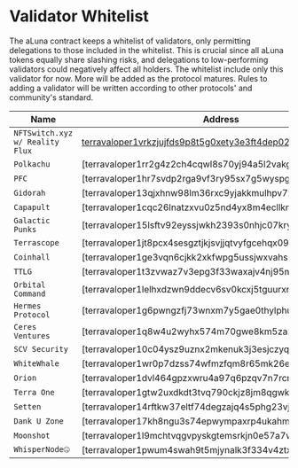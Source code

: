 # Validator Whitelist

The aLuna contract keeps a whitelist of validators, only permitting delegations to those included in the whitelist. This is crucial since all aLuna tokens equally share slashing risks, and delegations to low-performing validators could negatively affect all holders. The whitelist include only this validator for now. More will be added as the protocol matures. Rules to adding a validator will be written according to other protocols' and community's standard.



| Name                   				|  Address              												| 
| --------------------------------------| ----------------------------------------------------------------------| 
| `NFTSwitch.xyz w/ Reality Flux`       | [terravaloper1vrkzjujfds9p8t5g0xety3e3ft4dep02etv9le](https://github.com/terra-money/validator-profiles/tree/master/validators/terravaloper1vrkzjujfds9p8t5g0xety3e3ft4dep02etv9le)             | 
| `Polkachu`                            | [terravaloper1rr2g4z2ch4cqwl8s70yj94a5l2vakg0v36nmjh]					| 
| `PFC`                       			| [terravaloper1hr7svdp2rga9vf3ry95sx7g5wyspgwmg96vqg5]					| 
| `Gidorah`                   	    	| [terravaloper13qjxhnw98lm36rxc9yjakkmulhpv7zctdhcl03]					| 
| `Capapult`                       		| [terravaloper1cqc26lnatzxvu0z5nd4yx8m4ecllkm7jlakwrw]					| 
| `Galactic Punks`                      | [terravaloper15lsftv92eyssjwkh2393s0nhjc07kryqen2fqf]					| 
| `Terrascope`                       	| [terravaloper1jt8pcx4sesgztjkjsvjjqtvyfgcehqx09u4exq]					| 
| `Coinhall`                       		| [terravaloper1ge3vqn6cjkk2xkfwpg5ussjwxvahs2f6at87yp]					| 
| `TTLG`                       			| [terravaloper1t3zvwaz7v3epg3f33waxajv4nj95mt8ma9yc7g]					| 
| `Orbital Command`                     | [terravaloper1lelhxdzwn9ddecv6sv0kcxj5tguurxnzcfs5wf]					| 
| `Hermes Protocol`                     | [terravaloper1g6pwngzfj73wnxm7y5gae0thylphugumc96gh3]					| 
| `Ceres Ventures`                      | [terravaloper1q8w4u2wyhx574m70gwe8km5za2ptanny9mnqy3]					| 
| `SCV Security`                       	| [terravaloper10c04ysz9uznx2mkenuk3j3esjczyqh0j783nzt]					| 
| `WhiteWhale`                       	| [terravaloper1wr0p7dzss74wfmzfqm8r65mk26efg5zhzpm77s]					| 
| `Orion`                       		| [terravaloper1dvl464gpzxwru4a97q6pzqv7n7rcnxwlyspnau]					| 
| `Terra One`                       	| [terravaloper1gtw2uxdkdt3tvq790ckjz8jm8qgwkdw3uptstn]					| 
| `Setten`                       		| [terravaloper14rftkw37eltf74degzajq4s5phg23vjlu9h9as]					| 
| `Dank U Zone`                       	| [terravaloper17kh8ngu3s74epwympaxrp4ukahm5rvtf5zc8ma]					| 
| `Moonshot`                       		| [terravaloper1l9mchtvqgvpyskgtemsrkjn0e57a7wm6c863uj]					| 
| `WhisperNode🤐`                       | [terravaloper1pwum4swah9t5mjynalk3f334v4ztxc66k29v25]					| 





